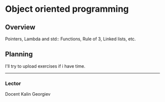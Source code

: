 # Object oriented programming

## Overview

Pointers, Lambda and std:: Functions, Rule of 3, Linked lists, etc.

## Planning

I'll try to upload exercises if i have time.


---
### Lector
Docent Kalin Georgiev
